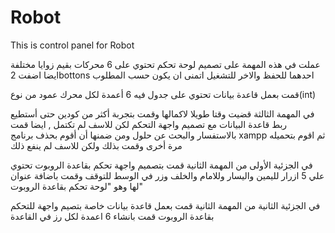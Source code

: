 # Robot
This is control panel for Robot

عملت في هذه المهمة على تصميم لوحة تحكم تحتوي على 6 محركات بقيم زوايا مختلفة
ايضا اضفت 2bottons
احدهما للحفظ والاخر للتشغيل اتمنى ان يكون حسب المطلوب


قمت بعمل قاعدة بيانات تحتوي على جدول فيه 6 أعمدة لكل محرك عمود من نوع(int)

في المهمة الثالثة قضيت وقتا طويلا لاكمالها  وقمت بتجربة أكثر من كودين حتى أستطيع ربط قاعدة البيانات مع تصميم واجهة التحكم
لكن للاسف لم تكتمل , ايضا قمت بالاستفسار والبحث عن حلول ومن ضمنها أن أقوم بحذف برنامج
xampp
ثم اقوم بتحميله مرة أخرى وقمت بذلك ولكن للاسف لم ينفع ذلك


في الجزئية الأولى من المهمة الثانية قمت بتصميم واجهة تحكم بقاعدة الروبوت تحتوي علي 5 ازرار
لليمين واليسار وللامام والخلف وزر في الوسط للتوقف 
وقمت باضافة عنوان لها وهو 
"لوحة تحكم بقاعدة الروبوت"

في الجزئية الثانية من المهمة الثانية قمت بعمل قاعدة بيانات خاصة بتصيم واجهة للتحكم بقاعدة الروبوت
قمت بانشاء 6 اعمدة لكل رز في القاعدة
